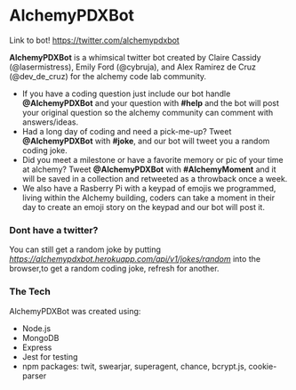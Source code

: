 # AlchemyPDXBot #

Link to bot! https://twitter.com/alchemypdxbot

**AlchemyPDXBot** is a whimsical twitter bot created by Claire Cassidy (@lasermistress), Emily Ford (@cybruja), and Alex Ramirez de Cruz (@dev_de_cruz) for the alchemy code lab community. 

* If you have a coding question just include our bot handle **@AlchemyPDXBot** and your question with **#help** and the bot will post your original question so the alchemy community can comment with answers/ideas.
* Had a long day of coding and need a pick-me-up? Tweet **@AlchemyPDXBot** with **#joke**, and our bot will tweet you a random coding joke.
* Did you meet a milestone or have a favorite memory or pic of your time at alchemy? Tweet **@AlchemyPDXBot** with **#AlchemyMoment** and it will be saved in a collection and retweeted as a throwback once a week.
* We also have a Rasberry Pi with a keypad of emojis we programmed, living within the Alchemy building, coders can take a moment in their day to create an emoji story on the keypad and our bot will post it.

### Dont have a twitter? ###

You can still get a random joke by putting *https://alchemypdxbot.herokuapp.com/api/v1/jokes/random* into the browser,to get a random coding joke, refresh for another.

### The Tech ###

AlchemyPDXBot was created using:
* Node.js
* MongoDB
* Express 
* Jest for testing
* npm packages: twit, swearjar, superagent, chance, bcrypt.js, cookie-parser
